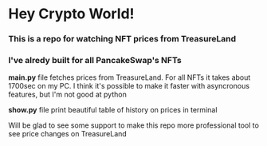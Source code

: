 # Hey Crypto World!

### This is a repo for watching NFT prices from TreasureLand

### I've alredy built for all PancakeSwap's NFTs

**main.py** file fetches prices from TreasureLand. For all NFTs it takes about 1700sec on my PC. I think it's possible to make it faster with asyncronous features, but I'm not good at python

**show.py** file print beautiful table of history on prices in terminal

Will be glad to see some support to make this repo more professional tool to see price changes on TreasureLand
